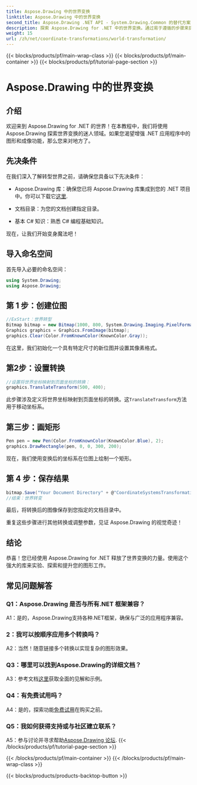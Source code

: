 ```yaml
---
title: Aspose.Drawing 中的世界变换
linktitle: Aspose.Drawing 中的世界变换
second_title: Aspose.Drawing .NET API - System.Drawing.Common 的替代方案
description: 探索 Aspose.Drawing for .NET 中的世界变换。通过易于遵循的步骤来提升您的图形效果。
weight: 15
url: /zh/net/coordinate-transformations/world-transformation/
---
```


{{< blocks/products/pf/main-wrap-class >}}
{{< blocks/products/pf/main-container >}}
{{< blocks/products/pf/tutorial-page-section >}}

# Aspose.Drawing 中的世界变换

## 介绍

欢迎来到 Aspose.Drawing for .NET 的世界！在本教程中，我们将使用 Aspose.Drawing 探索世界变换的迷人领域。如果您渴望增强 .NET 应用程序中的图形和成像功能，那么您来对地方了。

## 先决条件

在我们深入了解转型世界之前，请确保您具备以下先决条件：

-  Aspose.Drawing 库：确保您已将 Aspose.Drawing 库集成到您的 .NET 项目中。你可以下载它[这里](https://releases.aspose.com/drawing/net/).

- 文档目录：为您的文档创建指定目录。

- 基本 C# 知识：熟悉 C# 编程基础知识。

现在，让我们开始变身魔法吧！

## 导入命名空间

首先导入必要的命名空间：

```csharp
using System.Drawing;
using Aspose.Drawing;
```

## 第 1 步：创建位图

```csharp
//ExStart：世界转型
Bitmap bitmap = new Bitmap(1000, 800, System.Drawing.Imaging.PixelFormat.Format32bppPArgb);
Graphics graphics = Graphics.FromImage(bitmap);
graphics.Clear(Color.FromKnownColor(KnownColor.Gray));
```

在这里，我们初始化一个具有特定尺寸的新位图并设置其像素格式。

## 第2步：设置转换

```csharp
//设置将世界坐标映射到页面坐标的转换：
graphics.TranslateTransform(500, 400);
```

此步骤涉及定义将世界坐标映射到页面坐标的转换。这`TranslateTransform`方法用于移动坐标系。

## 第三步：画矩形

```csharp
Pen pen = new Pen(Color.FromKnownColor(KnownColor.Blue), 2);
graphics.DrawRectangle(pen, 0, 0, 300, 200);
```

现在，我们使用变换后的坐标系在位图上绘制一个矩形。

## 第 4 步：保存结果

```csharp
bitmap.Save("Your Document Directory" + @"CoordinateSystemsTransformations\WorldTransformation_out.png");
//结束：世界转变
```

最后，将转换后的图像保存到您指定的文档目录中。

重复这些步骤进行其他转换或调整参数，见证 Aspose.Drawing 的视觉奇迹！

## 结论

恭喜！您已经使用 Aspose.Drawing for .NET 释放了世界变换的力量。使用这个强大的库来实验、探索和提升您的图形工作。

## 常见问题解答

### Q1：Aspose.Drawing 是否与所有.NET 框架兼容？

A1：是的，Aspose.Drawing支持各种.NET框架，确保与广泛的应用程序兼容。

### 2：我可以按顺序应用多个转换吗？

A2：当然！随意链接多个转换以实现复杂的图形效果。

### Q3：哪里可以找到Aspose.Drawing的详细文档？

 A3：参考文档[这里](https://reference.aspose.com/drawing/net/)获取全面的见解和示例。

### Q4：有免费试用吗？

 A4：是的，探索功能[免费试用](https://releases.aspose.com/)在购买之前。

### Q5：我如何获得支持或与社区建立联系？

 A5：参与讨论并寻求帮助[Aspose.Drawing 论坛](https://forum.aspose.com/c/diagram/17).
{{< /blocks/products/pf/tutorial-page-section >}}

{{< /blocks/products/pf/main-container >}}
{{< /blocks/products/pf/main-wrap-class >}}

{{< blocks/products/products-backtop-button >}}
